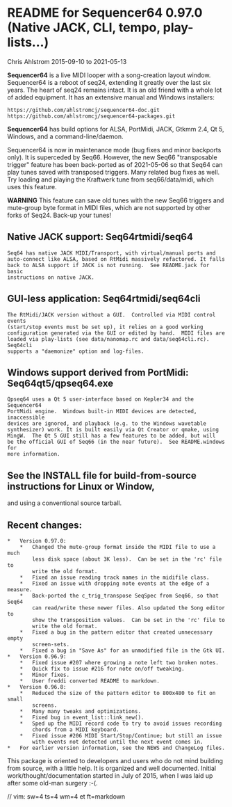 # README for Sequencer64 0.97.0 (Native JACK, CLI, tempo, play-lists...)

Chris Ahlstrom
2015-09-10 to 2021-05-13

__Sequencer64__ is a live MIDI looper with a song-creation layout window.
Sequencer64 is a reboot of seq24, extending it greatly over the last six years.
The heart of seq24 remains intact.  It is an old friend with a whole lot of
added equipment.  It has an extensive manual and Windows installers:

    https://github.com/ahlstromcj/sequencer64-doc.git
    https://github.com/ahlstromcj/sequencer64-packages.git

__Sequencer64__ has build options for ALSA, PortMidi, JACK, Gtkmm 2.4, Qt 5,
Windows, and a command-line/daemon.

Sequencer64 is now in maintenance mode (bug fixes and minor backports only).
It is superceded by Seq66.  However, the new Seq66 "transposable trigger"
feature has been back-ported as of 2021-05-06 so that Seq64 can play tunes
saved with transposed triggers.  Many related bug fixes as well.
Try loading and playing the Kraftwerk tune from seq66/data/midi, which
uses this feature.

**WARNING** This feature can save old tunes with the new Seq66 triggers and
mute-group byte format in MIDI files, which are not supported by other forks
of Seq24.  Back-up your tunes!

## Native JACK support: Seq64rtmidi/seq64

    Seq64 has native JACK MIDI/Transport, with virtual/manual ports and
    auto-connect like ALSA, based on RtMidi massively refactored. It falls
    back to ALSA support if JACK is not running.  See README.jack for basic
    instructions on native JACK.

## GUI-less application: Seq64rtmidi/seq64cli

    The RtMidi/JACK version without a GUI.  Controlled via MIDI control events
    (start/stop events must be set up), it relies on a good working
    configuration generated via the GUI or edited by hand.  MIDI files are
    loaded via play-lists (see data/nanomap.rc and data/seq64cli.rc).  Seq64cli
    supports a "daemonize" option and log-files.

## Windows support derived from PortMidi: Seq64qt5/qpseq64.exe

    Qpseq64 uses a Qt 5 user-interface based on Kepler34 and the Sequencer64
    PortMidi engine.  Windows built-in MIDI devices are detected, inaccessible
    devices are ignored, and playback (e.g. to the Windows wavetable
    synthesizer) work. It is built easily via Qt Creator or qmake, using
    MingW.  The Qt 5 GUI still has a few features to be added, but will
    be the official GUI of Seq66 (in the near future).  See README.windows for
    more information.

## See the INSTALL file for build-from-source instructions for Linux or Window,
and using a conventional source tarball.

## Recent changes:

    *   Version 0.97.0:
        *   Changed the mute-group format inside the MIDI file to use a much
            less disk space (about 3K less).  Can be set in the 'rc' file to
            write the old format.
        *   Fixed an issue reading track names in the midifile class.
        *   Fixed an issue with dropping note events at the edge of a measure.
        *   Back-ported the c_trig_transpose SeqSpec from Seq66, so that Seq64
            can read/write these newer files. Also updated the Song editor to
            show the transposition values.  Can be set in the 'rc' file to
            write the old format.
        *   Fixed a bug in the pattern editor that created unnecessary empty
            screen-sets.
        *   Fixed a bug in "Save As" for an unmodified file in the Gtk UI.
    *   Version 0.96.9:
        *   Fixed issue #207 where growing a note left two broken notes.
        *   Quick fix to issue #216 for note on/off tweaking.
        *   Minor fixes.
        *   User freddi converted README to markdown.
    *   Version 0.96.8:
        *   Reduced the size of the pattern editor to 800x480 to fit on small
            screens.
        *   Many many tweaks and optimizations.
        *   Fixed bug in event_list::link_new().
        *   Sped up the MIDI record code to try to avoid issues recording
            chords from a MIDI keyboard.
        *   Fixed issue #206 MIDI Start/Stop/Continue; but still an issue
            with events not detected until the next event comes in.
    *   For earlier version information, see the NEWS and ChangeLog files.

This package is oriented to developers and users who do not mind building from
source, with a little help.  It is organized and well documented.
Initial work/thought/documentation started in July of 2015, when I was laid
up after some old-man surgery :-(.

// vim: sw=4 ts=4 wm=4 et ft=markdown
